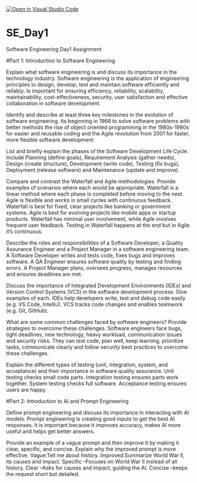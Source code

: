 [![Open in Visual Studio Code](https://classroom.github.com/assets/open-in-vscode-2e0aaae1b6195c2367325f4f02e2d04e9abb55f0b24a779b69b11b9e10269abc.svg)](https://classroom.github.com/online_ide?assignment_repo_id=18363238&assignment_repo_type=AssignmentRepo)
# SE_Day1
Software Engineering Day1 Assignment

#Part 1: Introduction to Software Engineering

Explain what software engineering is and discuss its importance in the technology industry.
Software engineering is the application of engineering principles to design, develop, test and maintain software efficiently and reliably.
Is important for ensuring efficiency, reliability, scalability, maintainability, cost-effectiveness, security, user satisfaction and effective collaboration in software development.

Identify and describe at least three key milestones in the evolution of software engineering.
Its beginning in 1968 to solve software problems with better methods the rise of object oriented programming in the 1980s-1990s for easier and reusable coding and the Agile revolution from 2001 for faster, more flexible software development.

List and briefly explain the phases of the Software Development Life Cycle.
Include Planning (define goals), Requirement Analysis (gather needs), Design (create structure), Development (write code), Testing (fix bugs), Deployment (release software) and Maintenance (update and improve).

Compare and contrast the Waterfall and Agile methodologies. Provide examples of scenarios where each would be appropriate.
Waterfall is a linear method where each phase is completed before moving to the next. Agile is flexible and works in small cycles with continuous feedback. Waterfall is best for fixed, clear projects like banking or government systems. Agile is best for evolving projects like mobile apps or startup products. Waterfall has minimal user involvement, while Agile involves frequent user feedback. Testing in Waterfall happens at the end but in Agile it’s continuous.

Describe the roles and responsibilities of a Software Developer, a Quality Assurance Engineer and a Project Manager in a software engineering team.
A Software Developer writes and tests code, fixes bugs and improves software. A QA Engineer ensures software quality by testing and finding errors. A Project Manager plans, oversees progress, manages resources and ensures deadlines are met.


Discuss the importance of Integrated Development Environments (IDEs) and Version Control Systems (VCS) in the software development process. Give examples of each.
IDEs help developers write, test and debug code easily (e.g. VS Code, IntelliJ). VCS tracks code changes and enables teamwork (e.g. Git, GitHub).

What are some common challenges faced by software engineers? Provide strategies to overcome these challenges.
Software engineers face bugs, tight deadlines, new technology, heavy workload, communication issues and security risks. They can test code, plan well, keep learning, prioritize tasks, communicate clearly and follow security best practices to overcome these challenges.

Explain the different types of testing (unit, integration, system, and acceptance) and their importance in software quality assurance.
Unit testing checks small code parts. Integration testing ensures parts work together. System testing checks full software. Acceptance testing ensures users are happy.

#Part 2: Introduction to AI and Prompt Engineering


Define prompt engineering and discuss its importance in interacting with AI models.
Prompt engineering is creating good inputs to get the best AI responses. It is important because it improves accuracy, makes AI more useful and helps get better answers.

Provide an example of a vague prompt and then improve it by making it clear, specific, and concise. Explain why the improved prompt is more effective.
Vague:Tell me about history.
Improved:Summarize World War II, its causes and impact.
Specific –Focuses on World War II instead of all history.
Clear –Asks for causes and impact, guiding the AI.
Concise –keeps the request short but detailed.
